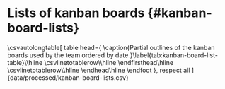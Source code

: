 
# Lists of kanban boards {#kanban-board-lists}

\csvautolongtable[
  table head={
    \caption{Partial outlines of the kanban boards used by the team ordered by date.}\label{tab:kanban-board-list-table}\\\hline
    \csvlinetotablerow\\\hline
    \endfirsthead\hline
    \csvlinetotablerow\\\hline
    \endhead\hline
    \endfoot
  },
  respect all
]{data/processed/kanban-board-lists.csv}
